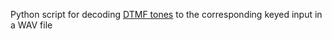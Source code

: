 Python script for decoding
[DTMF tones](https://en.wikipedia.org/wiki/Dual-tone_multi-frequency_signaling)
to the corresponding keyed input in a WAV file
